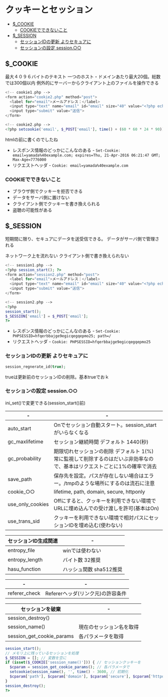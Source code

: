 # クッキーとセッション

- [$_COOKIE](#_cookie)
  - [COOKIEでできないこと](#cookieでできないこと)
- [$_SESSION](#_session)
  - [セッションIDの更新 よりセキュアに](#セッションidの更新-よりセキュアに)
  - [セッションの設定 session.○○](#セッションの設定-session)

## $_COOKIE
最大４０９６バイトのテキスト 一つのホスト・ドメインあたり最大20個。総数では300個以内
例外的にサーバーからクライアント上のファイルを操作できる

```php
<!-- cookie1.php -->
<form action="cookie2.php" method="post">
  <label for="email">メールアドレス：</label>
  <input type="text" name="email" id="email" size="40" value="<?php echo $_COOKIE['email'] ?? '' ?>" >
  <input type="submit" value="送信">
</form>
```

```php
<!-- cookie2.php -->
<?php setcookie('email', $_POST['email'], time() + (60 * 60 * 24 * 90)); ?>
```
htmlの前に書くのでしたね

* レスポンス情報のどっかにこんなのある
\- `Set-Cookie: email=yamada%40example.com; expires=Thu, 21-Apr-2016 06:21:47 GMT; Max-Age=7776000`
* リクエストヘッダ
\- `Cookie: email=yamada%40example.com`

### COOKIEでできないこと
* ブラウザ側でクッキーを拒否できる
* データをサーバ側に置けない
* クライアント側でクッキーを書き換えられる
* 盗聴の可能性がある


## $_SESSION
短期間に限り、セキュアにデータを送受信できる。
データがサーバ側で管理される

ネットワーク上を流れない
クライアント側で書き換えられない

```php
<!-- session1.php -->
<?php session_start(); ?>
<form action="session2.php" method="post">
  <label for="email">メールアドレス：</label>
  <input type="text" name="email" id="email" size="40" value="<?php echo $_SESSION['email'] ?? '' ?>" >
  <input type="submit" value="送信">
</form>
```

```php
<!-- session2.php -->
<?php
session_start();
$_SESSION['email'] = $_POST['email'];
?>
```

* レスポンス情報のどっかにこんなのある
\- `Set-Cookie: PHPSESSID=hfqerbbajge9egicqegqepmo25; path=/`
* リクエストヘッダ
\- `Cookie: PHPSESSID=hfqerbbajge9egicqegqepmo25`

### セッションIDの更新 よりセキュアに
```php
session_regnerate_id(true);
```
trueは更新前のセッションIDの削除。基本trueでおｋ

### セッションの設定 session.○○

ini_set()で変更できる(session_start()前)

| -                | -                                                                                                                            |
| ---------------- | ---------------------------------------------------------------------------------------------------------------------------- |
| auto_start       | Onでセッション自動スタート。session_startがいらなくなる                                                                      |
| gc_maxlifetime   | セッション継続時間 デフォルト 1440(秒)                                                                                       |
| gc_probability   | 期限切れセッションの削除 デフォルト 1(%)<br>常に監視して削除するのはだいぶ非効率なので、基本はリクエストごとに1%の確率で消去 |
| save_path        | 保存先を設定。パスが存在しない場合はエラー。/tmpのような場所にするのは流石に注意                                             |
| cookie_○○        | lifetime, path, domain, secure, httponly                                                                                     |
| use_only_cookies | Offにすると、クッキーを利用できない環境でURLに埋め込んでの受け渡しを許可(基本はOn)                                           |
| use_trans_sid    | クッキーを利用できない環境で相対パスにセッションIDを埋め込む(使わない)                                                       |

| セッションID生成関連 | -                       |
| -------------------- | ----------------------- |
| entropy_file         | winでは使わない         |
| entropy_length       | バイト数 32推奨         |
| hasu_function        | ハッシュ関数 sha512推奨 |

| -             | -                                 |
| ------------- | --------------------------------- |
| referer_check | Refererヘッダ(リンク元)の許容条件 |

| セッションを破棄 | -                       |
| -------------------- | ----------------------- |
  session_destroy()|
  session_name()            | 現在のセッション名を取得
  session_get_cookie_params | 各パラメータを取得

```php
session_start();
// メモリ上に残っているセッションを処理
$_SESSION = []; // 変数を空に
if (isset($_COOKIE['session_name()'])) { // セッションクッキーを
  $cparam = session_get_cookie_params(); // 各パラメータで
  setcookie(session_name(), '', time() - 3600, // 初期化
  $cparam['path'], $cparam['domain'], $cparam['secure'], $cparam['httponly']);
}
session_destroy();
?>
```